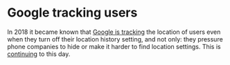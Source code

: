 # Google tracking users

In 2018 it became known that [Google is tracking](https://www.engadget.com/2018-08-17-how-google-location-tracking-issue-affects-you.html) the location of users even when they turn off their location history setting, and not only: they pressure phone companies to hide or make it harder to find location settings. This is [continuing](https://www.engadget.com/google-location-tracking-lawsuit-washington-dc-ag-143134940.html) to this day.
